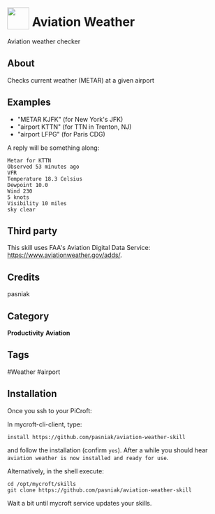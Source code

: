 # <img src="https://raw.githack.com/FortAwesome/Font-Awesome/master/svgs/solid/plane-departure.svg" card_color="#22A7F0" width="50" height="50" style="vertical-align:bottom"/> Aviation Weather
Aviation weather checker

## About
Checks current weather (METAR) at a given airport

## Examples
* "METAR KJFK" (for New York's JFK)
* "airport KTTN" (for TTN in Trenton, NJ)
* "airport LFPG" (for Paris CDG)

A reply will be something along:
```
Metar for KTTN
Observed 53 minutes ago
VFR
Temperature 18.3 Celsius
Dewpoint 10.0
Wind 230
5 knots
Visibility 10 miles
sky clear
```

## Third party
This skill uses FAA's Aviation Digital Data Service: https://www.aviationweather.gov/adds/.

## Credits
pasniak

## Category
**Productivity** **Aviation**

## Tags
#Weather #airport

## Installation
Once you ssh to your PiCroft:

In mycroft-cli-client, type:
```
install https://github.com/pasniak/aviation-weather-skill
```
and follow the installation (confirm `yes`).
After a while you should hear `aviation weather is now installed and ready for use`.

Alternatively, in the shell execute:
```
cd /opt/mycroft/skills
git clone https://github.com/pasniak/aviation-weather-skill
```
Wait a bit until mycroft service updates your skills.
